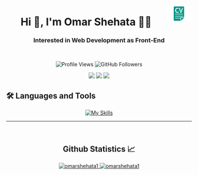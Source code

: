 <!-- cv link -->
<a href="https://drive.google.com/file/d/1MP8djasOmbo2LMPpYEscJQscHiTuF1LU/view?usp=drive_link" target="_blank"><img align="right" src="https://raw.githubusercontent.com/AhmedSalman1/AhmedSalman1/refs/heads/main/img/cv.png" alt="My CV" width="70" ></a>


<h1 align="center">Hi 👋, I'm Omar Shehata 👨‍💻</h1>
<h3 align="center">Interested in Web Development as Front-End</h3>

<br/>
<p align="center">
  <img src="https://komarev.com/ghpvc/?username=omarshehata1&label=Profile%20views&color=0e75b6&style=flat" alt="Profile Views" />
  <img src="https://img.shields.io/github/followers/omarshehata1?label=Followers&style=social" alt="GitHub Followers" />
</p>

<p align="center">
  <a href="mailto:3marshehata@gmail.com"title="Gmail"><img src="https://img.shields.io/badge/gmail-%23F05033.svg?style=for-the-badge&logo=gmail&logoColor=white"/></a>  
  <a href="https://www.facebook.com/profile.php?id=100012286908852&mibextid=ZbWKwL" title="Facebook"><img src="https://img.shields.io/badge/Facebook-%231877F2.svg?style=for-the-badge&logo=Facebook&logoColor=white"/></a>
  <a href="https://www.linkedin.com/in/omar-she7ata" title="LinkedIn"><img src="https://img.shields.io/badge/linkedin-%230077B5.svg?style=for-the-badge&logo=linkedin&logoColor=white"/></a></p>
        

## 🛠 Languages and Tools 

<div align="center">
  <a href="https://github.com/omarshehata1">
    <img src="https://skillicons.dev/icons?i=html,css,js,ts,sass,tailwind,vue,python,c,cpp,mysql,git,github" alt="My Skills" />
  </a>
</div>

---

<br/>

<h2 align="center"> Github Statistics 📈 </h2>

<div align="center">
  <!--
  <a href="https://git.io/streak-stats">
    <img src="https://github-readme-streak-stats.herokuapp.com?user=omarshehata1&theme=github_dark&border=1E90FF&hide_border=false" alt="GitHub Streak" />
  </a> -->

  <a href="https://github.com/omarshehata1">
    <img width="400px" src="https://github-readme-stats.vercel.app/api/top-langs?username=omarshehata1&theme=github_dark&hide_border=false&border_color=1E90FF&show_icons=true&locale=en&layout=compact" alt="omarshehata1" />
  </a>

  <a href="https://github.com/omarshehata1">
    <img width="400px" height="186px" src="https://github-readme-stats.vercel.app/api?username=omarshehata1&theme=github_dark&hide_border=false&border_color=1E90FF&show_icons=true&locale=en" alt="omarshehata1" />
  </a>
<!--
  <a href="https://github.com/omarshehata1/">
    <img width="400px" src="https://github-readme-stats.vercel.app/api/wakatime?username=omarshehata&langs_count=8&theme=github_dark&hide_border=false&border_color=1E90FF&show_icons=true&locale=en&layout=compact" />  
  </a> -->
</div>

